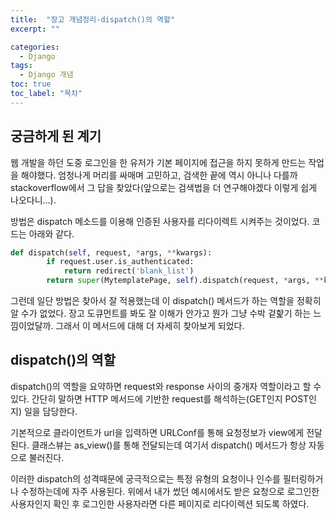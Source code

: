 ```yaml
---
title:  "장고 개념정리-dispatch()의 역할"
excerpt: ""

categories:
  - Django
tags:
  - Django 개념
toc: true
toc_label: "목차"
---
```


## 궁금하게 된 계기

웹 개발을 하던 도중 로그인을 한 유저가 기본 페이지에 접근을 하지 못하게 만드는 작업을 해야했다. 엄청나게 머리를 싸매며 고민하고, 검색한 끝에 역시 아니나 다를까 stackoverflow에서 그 답을 찾았다(앞으로는 검색법을 더 연구해야겠다 이렇게 쉽게 나오다니...).

방법은 dispatch 메소드를 이용해 인증된 사용자를 리다이렉트 시켜주는 것이었다. 코드는 아래와 같다.
```python
def dispatch(self, request, *args, **kwargs):
        if request.user.is_authenticated:
            return redirect('blank_list')
        return super(MytemplatePage, self).dispatch(request, *args, **kwargs)
```

그런데 일단 방법은 찾아서 잘 적용했는데 이 dispatch() 메서드가 하는 역할을 정확히 알 수가 없었다. 장고 도큐먼트를 봐도 잘 이해가 안가고 뭔가 그냥 수박 겉핥기 하는 느낌이었달까. 그래서 이 메서드에 대해 더 자세히 찾아보게 되었다.

## dispatch()의 역할

dispatch()의 역할을 요약하면 request와 response 사이의 중개자 역할이라고 할 수 있다. 간단히 말하면 HTTP 메서드에 기반한 request를 해석하는(GET인지 POST인지) 일을 담당한다. 

기본적으로 클라이언트가 url을 입력하면 URLConf를 통해 요청정보가 view에게 전달된다. 클래스뷰는 as_view()를 통해 전달되는데 여기서 dispatch() 메서드가 항상 자동으로 불러진다.

이러한 dispatch의 성격때문에 궁극적으로는 특정 유형의 요청이나 인수를 필터링하거나 수정하는데에 자주 사용된다. 위에서 내가 썼던 예시에서도 받은 요청으로 로그인한 사용자인지 확인 후 로그인한 사용자라면 다른 페이지로 리다이렉션 되도록 하였다. 